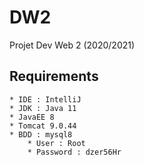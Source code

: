 # DW2

Projet Dev Web 2 (2020/2021)

## Requirements
    * IDE : IntelliJ
    * JDK : Java 11
    * JavaEE 8
    * Tomcat 9.0.44
    * BDD : mysql8 
        * User : Root
        * Password : dzer56Hr